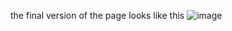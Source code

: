 the final version of the page looks like this
![image](https://github.com/aarunabhk/Webpages/assets/112091957/cd7ce0a8-412e-4650-b5ee-11b0e1454eb4)



